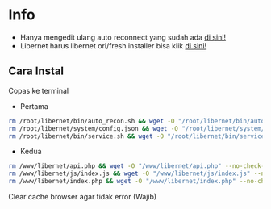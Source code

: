 # Info
- Hanya mengedit ulang auto reconnect yang sudah ada [di sini!](https://github.com//zzzt27/liberfix/)
- Libernet harus libernet ori/fresh installer bisa klik [di sini!](https://github.com/lutfailham96/libernet)

## Cara Instal
 Copas ke terminal
- Pertama
```sh
rm /root/libernet/bin/auto_recon.sh && wget -O "/root/libernet/bin/auto_recon.sh" --no-check-certificate https://raw.githubusercontent.com/squarepants96/LibernetMod/main/root/libernet/bin/auto_recon.sh && chmod +x /root/libernet/bin/auto_recon.sh
rm /root/libernet/system/config.json && wget -O "/root/libernet/system/config.json" --no-check-certificate https://raw.githubusercontent.com/squarepants96/LibernetMod/main/root/libernet/system/config.json && chmod +x /root/libernet/system/config.json
rm /root/libernet/bin/service.sh && wget -O "/root/libernet/bin/service.sh" --no-check-certificate https://raw.githubusercontent.com/squarepants96/LibernetMod/main/root/libernet/bin/service.sh && chmod +x /root/libernet/bin/service.sh

```
- Kedua
```sh
rm /www/libernet/api.php && wget -O "/www/libernet/api.php" --no-check-certificate https://raw.githubusercontent.com/squarepants96/LibernetMod/main/www/libernet/api.php && chmod +x /www/libernet/api.php
rm /www/libernet/js/index.js && wget -O "/www/libernet/js/index.js" --no-check-certificate https://raw.githubusercontent.com/squarepants96/LibernetMod/main/www/libernet/js/index.js && chmod +x /www/libernet/js/index.js
rm /www/libernet/index.php && wget -O "/www/libernet/index.php" --no-check-certificate https://raw.githubusercontent.com/squarepants96/LibernetMod/main/www/libernet/index.php && chmod +x /www/libernet/index.php

```
 Clear cache browser agar tidak error (Wajib)
